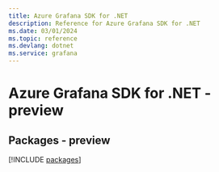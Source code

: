 ```yaml
---
title: Azure Grafana SDK for .NET
description: Reference for Azure Grafana SDK for .NET
ms.date: 03/01/2024
ms.topic: reference
ms.devlang: dotnet
ms.service: grafana
---
```

# Azure Grafana SDK for .NET - preview
## Packages - preview
[!INCLUDE [packages](grafana-index.md)]